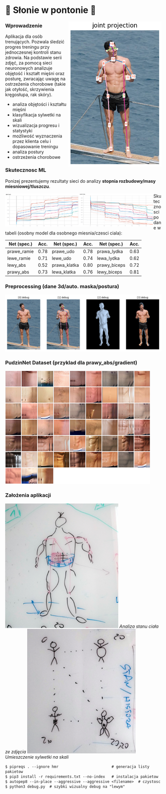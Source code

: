 # :muscle: __Słonie w pontonie__ :muscle:

<img src="keypoints_pose_18.png" alt="lewy w pelnej klasie" width="300" align="right"/>

### Wprowadzenie

Aplikacja dla osób trenujących. Pozwala śledzić progres treningu przy jednoczesnej kontroli stanu zdrowia. Na podstawie serii zdjęć, za pomocą sieci neuronowych analizuje objętość i kształt mięśni oraz posturę, zwracając uwagę na ostrzeżenia chorobowe (takie jak otyłość, skrzywienia kręgosłupa, rak skóry).

- analiza objętości i kształtu mięśni
- klasyfikacja sylwetki na skali
- wizualizacja progresu i statystyki
- możliwość wyznaczenia przez klienta celu i dopasowanie treningu
- analiza postury
- ostrzeżenia chorobowe

### Skutecznosc ML

Ponizej prezentujemy rezultaty sieci do analizy **stopnia rozbudowy/masy
miesniowej/tluszczu**.

<img src="epoch_acc.png" alt="epoch_acc" width="47.5%" align="left"/>
<img src="epoch_loss.png" alt="epoch_loss" width="47.5%" align="left"/>

Skutecznosci podane w tabeli (osobny model dla osobnego miesnia/czesci ciala):

| Net (spec.)   |      Acc.     | Net (spec.)   |      Acc.     | Net (spec.)   |      Acc.     |
|---------------|:-------------:|---------------|:-------------:|---------------|:-------------:|
| prawe_ramie   | 0.78          | prawe_udo     | 0.78          | prawa_lydka   | 0.63          |
| lewe_ramie    | 0.71          | lewe_udo      | 0.74          | lewa_lydka    | 0.62          |
| lewy_abs      | 0.52          | prawa_klatka  | 0.80          | prawy_biceps  | 0.72          |
| prawy_abs     | 0.73          | lewa_klatka   | 0.76          | lewy_biceps   | 0.81          |

### Preprocessing (dane 3d/auto. maska/postura)

![posture](posture.png)

### PudzinNet Dataset (przyklad dla prawy_abs/gradient)

![PudzinNet](PudzianNet_dataset.png)

### Założenia aplikacji

<img src="docs/1.jpg" alt="miesniak" height="400"/>
<i>Analiza stanu ciała ze zdjęcia</i>
<img src="docs/2.jpg" alt="skala" height="400"/>
<i>Umieszczenie sylwetki na skali</i>



```
$ pipreqs . --ignore hmr                        # generacja listy pakietow
$ pip3 install -r requirements.txt --no-index   # instalacja pakietow
$ autopep8 --in-place --aggressive --aggressive <filename>  # czystosc
$ python3 debug.py  # szybki wizualny debug na "lewym"
```
